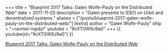 +++
title = "Blueprint 2017 Talks: Galen Wolfe-Pauly on the Distributed Web"
date = 2017-11-20
description = "Galen presents to IDEO on Urbit and decentralized systems."
aliases = ["/posts/blueprint-2017-galen-wolfe-pauly-on-the-distributed-web/"]
[extra]
author = "Galen Wolfe-Pauly"
ship = "~ravmel-ropdyl"
youtube = "9cXTGW9J9a0"
+++
{{ youtube(id="9cXTGW9J9a0") }}

[Blueprint 2017 Talks: Galen Wolfe-Pauly on the Distributed Web](https://www.youtube.com/watch?v=9cXTGW9J9a0)
